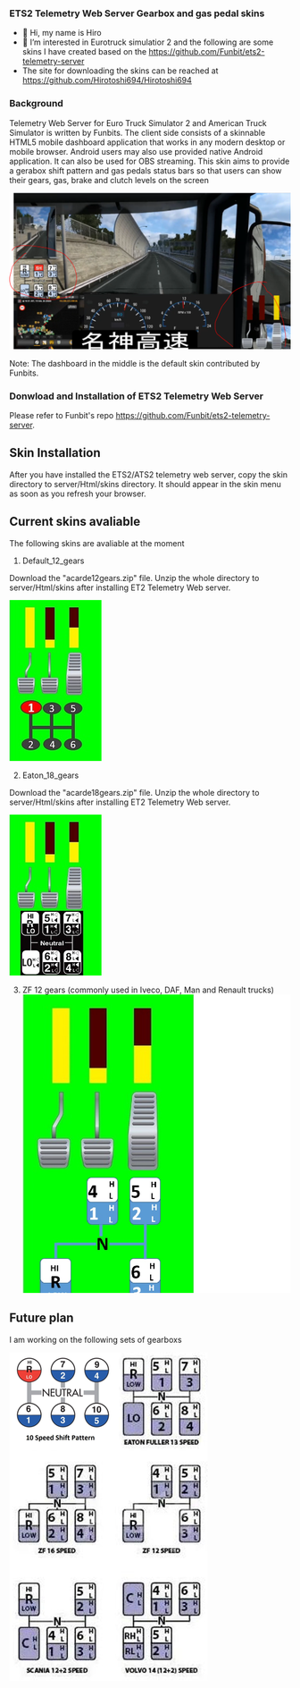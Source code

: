 ### ETS2 Telemetry Web Server Gearbox and gas pedal skins 
- 👋 Hi, my name is Hiro
- 👀 I’m interested in Eurotruck simulatior 2 and the following are some skins I have created based on the https://github.com/Funbit/ets2-telemetry-server
- The site for downloading the skins can be reached at https://github.com/Hirotoshi694/Hirotoshi694

### Background

Telemetry Web Server for Euro Truck Simulator 2 and American Truck Simulator is written by Funbits. The client side consists of a skinnable HTML5 mobile dashboard application that works in any modern desktop or mobile browser. Android users may also use provided native Android application. 
It can also be used for OBS streaming. This skin aims to provide a gerabox shift pattern and gas pedals status bars so that users can show their gears, gas, brake and clutch levels on the screen 


![alt text](https://github.com/Hirotoshi694/Hirotoshi694/blob/main/example.PNG)

Note: The dashboard in the middle is the default skin contributed by Funbits. 


### Donwload and Installation of ETS2 Telemetry Web Server
Please refer to Funbit's repo https://github.com/Funbit/ets2-telemetry-server.

## Skin Installation
After you have installed the ETS2/ATS2 telemetry web server, copy the skin directory to server/Html/skins directory. It should appear in the skin menu as soon as you refresh your browser.

## Current skins avaliable
The following skins are avaliable at the moment

1. Default_12_gears  

Download the "acarde12gears.zip" file. Unzip the whole directory to server/Html/skins after installing ET2 Telemetry Web server.

![alt text](https://github.com/Hirotoshi694/Hirotoshi694/blob/main/Default%2012%20gear1.jpg)


2. Eaton_18_gears

Download the "acarde18gears.zip" file. Unzip the whole directory to server/Html/skins after installing ET2 Telemetry Web server.

![alt text](https://github.com/Hirotoshi694/Hirotoshi694/blob/main/Eaton%2018%20gear1.jpg)

3. ZF 12 gears (commonly used in Iveco, DAF, Man and Renault trucks)
![alt text](https://github.com/Hirotoshi694/Hirotoshi694/blob/main/ZF12.jpg)


## Future plan
I am working on the following sets of gearboxs

![alt text](https://github.com/Hirotoshi694/Hirotoshi694/blob/main/future%20plan.PNG)
